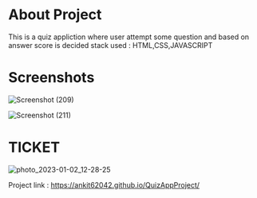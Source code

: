 <h1>About Project </h1>
This is a quiz appliction where user attempt some question and based on answer score is decided
stack used : HTML,CSS,JAVASCRIPT

<h1>Screenshots</h1>


![Screenshot (209)](https://user-images.githubusercontent.com/71378462/210824175-54763218-adb6-4b00-9e1d-c16155d5a725.png)



![Screenshot (211)](https://user-images.githubusercontent.com/71378462/210824224-6dec5f24-5046-47ad-bc7f-cfb4cf9b16f9.png)


<h1>TICKET</h1>

![photo_2023-01-02_12-28-25](https://user-images.githubusercontent.com/71378462/210824362-874908e0-0773-42af-975b-17b9ad4a5bc8.jpg)


Project link : 
https://ankit62042.github.io/QuizAppProject/
